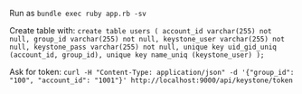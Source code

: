 Run as `bundle exec ruby app.rb -sv`

Create table with:
`create table users (
  account_id varchar(255) not null,
  group_id varchar(255) not null,
  keystone_user varchar(255) not null,
  keystone_pass varchar(255) not null,
  unique key uid_gid_uniq (account_id, group_id),
  unique key name_uniq (keystone_user)
);`

Ask for token:
`curl -H "Content-Type: application/json" -d '{"group_id": "100", "account_id": "1001"}' http://localhost:9000/api/keystone/token`

